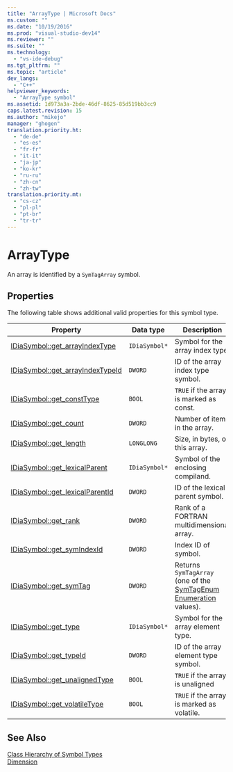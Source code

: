```yaml
---
title: "ArrayType | Microsoft Docs"
ms.custom: ""
ms.date: "10/19/2016"
ms.prod: "visual-studio-dev14"
ms.reviewer: ""
ms.suite: ""
ms.technology: 
  - "vs-ide-debug"
ms.tgt_pltfrm: ""
ms.topic: "article"
dev_langs: 
  - "C++"
helpviewer_keywords: 
  - "ArrayType symbol"
ms.assetid: 1d973a3a-2bde-46df-8625-85d519bb3cc9
caps.latest.revision: 15
ms.author: "mikejo"
manager: "ghogen"
translation.priority.ht: 
  - "de-de"
  - "es-es"
  - "fr-fr"
  - "it-it"
  - "ja-jp"
  - "ko-kr"
  - "ru-ru"
  - "zh-cn"
  - "zh-tw"
translation.priority.mt: 
  - "cs-cz"
  - "pl-pl"
  - "pt-br"
  - "tr-tr"
---
```

# ArrayType
An array is identified by a `SymTagArray` symbol.  
  
## Properties  
 The following table shows additional valid properties for this symbol type.  
  
|Property|Data type|Description|  
|--------------|---------------|-----------------|  
|[IDiaSymbol::get_arrayIndexType](../debugger/idiasymbol--get_arrayindextype.md)|`IDiaSymbol*`|Symbol for the array index type.|  
|[IDiaSymbol::get_arrayIndexTypeId](../debugger/idiasymbol--get_arrayindextypeid.md)|`DWORD`|ID of the array index type symbol.|  
|[IDiaSymbol::get_constType](../debugger/idiasymbol--get_consttype.md)|`BOOL`|`TRUE` if the array is marked as const.|  
|[IDiaSymbol::get_count](../debugger/idiasymbol--get_count.md)|`DWORD`|Number of items in the array.|  
|[IDiaSymbol::get_length](../debugger/idiasymbol--get_length.md)|`LONGLONG`|Size, in bytes, of this array.|  
|[IDiaSymbol::get_lexicalParent](../debugger/idiasymbol--get_lexicalparent.md)|`IDiaSymbol*`|Symbol of the enclosing compiland.|  
|[IDiaSymbol::get_lexicalParentId](../debugger/idiasymbol--get_lexicalparentid.md)|`DWORD`|ID of the lexical parent symbol.|  
|[IDiaSymbol::get_rank](../debugger/idiasymbol--get_rank.md)|`DWORD`|Rank of a FORTRAN multidimensional array.|  
|[IDiaSymbol::get_symIndexId](../debugger/idiasymbol--get_symindexid.md)|`DWORD`|Index ID of symbol.|  
|[IDiaSymbol::get_symTag](../debugger/idiasymbol--get_symtag.md)|`DWORD`|Returns `SymTagArray` (one of the [SymTagEnum Enumeration](../debugger/symtagenum.md) values).|  
|[IDiaSymbol::get_type](../debugger/idiasymbol--get_type.md)|`IDiaSymbol*`|Symbol for the array element type.|  
|[IDiaSymbol::get_typeId](../debugger/idiasymbol--get_typeid.md)|`DWORD`|ID of the array element type symbol.|  
|[IDiaSymbol::get_unalignedType](../debugger/idiasymbol--get_unalignedtype.md)|`BOOL`|`TRUE` if the array is unaligned|  
|[IDiaSymbol::get_volatileType](../debugger/idiasymbol--get_volatiletype.md)|`BOOL`|`TRUE` if the array is marked as volatile.|  
  
## See Also  
 [Class Hierarchy of Symbol Types](../debugger/class-hierarchy-of-symbol-types.md)   
 [Dimension](../debugger/dimension.md)